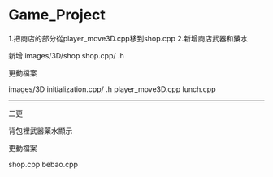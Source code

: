 # Game_Project
1.把商店的部分從player_move3D.cpp移到shop.cpp
2.新增商店武器和藥水

新增 images/3D/shop
shop.cpp/ .h

更動檔案

images/3D
initialization.cpp/ .h
player_move3D.cpp
lunch.cpp

--------------------------

二更

背包裡武器藥水顯示

更動檔案

shop.cpp
bebao.cpp
